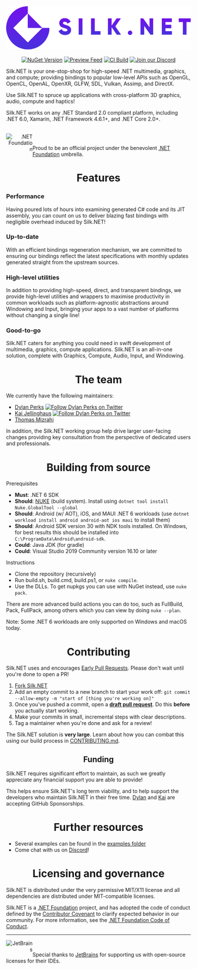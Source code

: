 <!-- Begin exclude from NuGet readme. -->
<h1 align="center">
    <a href="#"><img align="center" src="documentation/readme/silkdotnet_v3_horizontal_96.svg"></a>
    <br />
</h1>
<div align="center">

[![NuGet Version](https://img.shields.io/nuget/v/Silk.NET)](https://nuget.org/packages/Silk.NET)
[![Preview Feed](https://img.shields.io/badge/nuget-experimental%20feed-yellow)](https://dev.azure.com/UltzOS/Silk.NET/_packaging?_a=feed&feed=Experimental)
[![CI Build](https://github.com/Ultz/Silk.NET/workflows/CI%20Build/badge.svg)](https://github.com/dotnet/Silk.NET/actions/workflows/build.yml)
[![Join our Discord](https://img.shields.io/badge/chat%20on-discord-7289DA)](https://discord.gg/DTHHXRt)

</div>

<div> 
<!-- End exclude from NuGet readme. -->
<!-- Begin include in NuGet readme.
![Silk.NET Logo](https://raw.githubusercontent.com/dotnet/Silk.NET/main/documentation/readme/silkdotnet_v3_horizontal_96.svg)
End include in NuGet readme. -->

Silk.NET is your one-stop-shop for high-speed .NET multimedia, graphics, and compute; providing bindings to popular low-level APIs such as OpenGL, OpenCL, OpenAL, OpenXR, GLFW, SDL, Vulkan, Assimp, and DirectX.

Use Silk.NET to spruce up applications with cross-platform 3D graphics, audio, compute and haptics!

Silk.NET works on any .NET Standard 2.0 compliant platform, including .NET 6.0, Xamarin, .NET Framework 4.6.1+, and .NET Core 2.0+.

</div>
<br />
<div>
<!-- Begin exclude from NuGet readme. -->
<a href="https://dotnetfoundation.org" align="right"><img src="https://dotnetfoundation.org/img/logo_v4.svg" alt=".NET Foundation" class="logo-footer" width="72" align="left">
<!-- End exclude from NuGet readme. -->
<!-- Begin include in NuGet readme.
![.NET Foundation](https://raw.githubusercontent.com/dotnet/Silk.NET/main/documentation/readme/dotnetfoundation_v4_horizontal_64.svg)
End include in NuGet readme. -->
</a>
<br />

Proud to be an official project under the benevolent [.NET Foundation](https://dotnetfoundation.org) umbrella.

</div>

<!-- Package description inserted here automatically. -->

<h1 align="center">Features</h1>

### Performance
Having poured lots of hours into examining generated C# code and its JIT assembly, you can count on us to deliver blazing fast bindings with negligible overhead induced by Silk.NET!

### Up-to-date
With an efficient bindings regeneration mechanism, we are committed to ensuring our bindings reflect the latest specifications with monthly updates generated straight from the upstream sources.

### High-level utilities
In addition to providing high-speed, direct, and transparent bindings, we provide high-level utilities and wrappers to maximise productivity in common workloads such as platform-agnostic abstractions around Windowing and Input, bringing your apps to a vast number of platforms without changing a single line!

### Good-to-go
Silk.NET caters for anything you could need in swift development of multimedia, graphics, compute applications. Silk.NET is an all-in-one solution, complete with Graphics, Compute, Audio, Input, and Windowing.

<!-- Begin exclude from NuGet readme. -->

<h1 align="center">The team</h1>

We currently have the following maintainers:
- [Dylan Perks](https://github.com/Perksey) [<img src="https://about.twitter.com/etc/designs/about2-twitter/public/img/favicon.ico" alt="Follow Dylan Perks on Twitter" width="16" />](https://twitter.com/intent/follow?screen_name=Dylan_Perks)
- [Kai Jellinghaus](https://github.com/HurricanKai) [<img src="https://about.twitter.com/etc/designs/about2-twitter/public/img/favicon.ico" alt="Follow Dylan Perks on Twitter" width="16" />](https://twitter.com/intent/follow?screen_name=KJellinghaus)
- [Thomas Mizrahi](https://github.com/ThomasMiz)

In addition, the Silk.NET working group help drive larger user-facing changes providing key consultation from the perspective of dedicated users and professionals.

<h1 align="center">Building from source</h1>

Prerequisites
- **Must**: .NET 6 SDK
- **Should**: [NUKE](https://nuke.build) (build system). Install using `dotnet tool install Nuke.GlobalTool --global`
- **Should**: Android (w/ AOT), iOS, and MAUI .NET 6 workloads (use `dotnet workload install android android-aot ios maui` to install them)
- **Should**: Android SDK version 30 with NDK tools installed. On Windows, for best results this should be installed into `C:\ProgramData\Android\android-sdk`.
- **Could**: Java JDK (for gradle)
- **Could**: Visual Studio 2019 Community version 16.10 or later

Instructions
- Clone the repository (recursively)
- Run build.sh, build.cmd, build.ps1, or `nuke compile`.
- Use the DLLs. To get nupkgs you can use with NuGet instead, use `nuke pack`.

There are more advanced build actions you can do too, such as FullBuild, Pack, FullPack, among others which you can view by doing `nuke --plan`.

Note: Some .NET 6 workloads are only supported on Windows and macOS today.

<h1 align="center">Contributing</h1>

Silk.NET uses and encourages [Early Pull Requests](https://medium.com/practical-blend/pull-request-first-f6bb667a9b6). Please don't wait until you're done to open a PR!

1. [Fork Silk.NET](https://github.com/dotnet/Silk.NET/fork)
2. Add an empty commit to a new branch to start your work off: `git commit --allow-empty -m "start of [thing you're working on]"`
3. Once you've pushed a commit, open a [**draft pull request**](https://github.blog/2019-02-14-introducing-draft-pull-requests/). Do this **before** you actually start working.
4. Make your commits in small, incremental steps with clear descriptions.
5. Tag a maintainer when you're done and ask for a review!

The Silk.NET solution is **very large**. Learn about how you can combat this using our build process in [CONTRIBUTING.md](CONTRIBUTING.md).

<!-- End exclude from NuGet readme. -->

<h2 align="center">Funding</h2>
Silk.NET requires significant effort to maintain, as such we greatly appreciate any financial support you are able to provide!

This helps ensure Silk.NET's long term viability, and to help support the developers who maintain Silk.NET in their free time. [Dylan](https://github.com/sponsors/Perksey) and [Kai](https://github.com/sponsors/HurricanKai) are accepting GitHub Sponsorships.

<h1 align="center">Further resources</h1>

- Several examples can be found in the [examples folder](https://github.com/dotnet/Silk.NET/tree/master/examples)
- Come chat with us on [Discord](https://discord.gg/DTHHXRt)!

<h1 align="center">Licensing and governance</h1>

Silk.NET is distributed under the very permissive MIT/X11 license and all dependencies are distributed under MIT-compatible licenses.

Silk.NET is a [.NET Foundation](https://www.dotnetfoundation.org/projects) project, and has adopted the code of conduct defined by the [Contributor Covenant](http://contributor-covenant.org/) to clarify expected behavior in our community. For more information, see the [.NET Foundation Code of Conduct](http://www.dotnetfoundation.org/code-of-conduct).

<!-- Begin exclude from NuGet readme. -->

---

<div>
    <a href="https://www.jetbrains.com/?from=Silk.NET" align="right"><img src="https://raw.githubusercontent.com/dotnet/Silk.NET/main/documentation/readme/jetbrains.svg" alt="JetBrains" class="logo-footer" width="72" align="left">
    <a><br/>
        
Special thanks to [JetBrains](https://www.jetbrains.com/?from=Silk.NET) for supporting us with open-source licenses for their IDEs. </a>
</div>

<!-- End exclude from NuGet readme. -->

